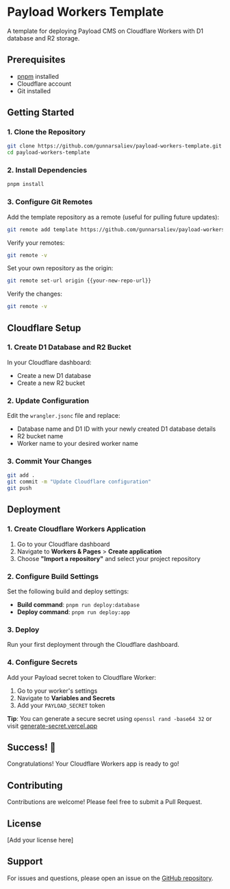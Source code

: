 # Payload Workers Template

A template for deploying Payload CMS on Cloudflare Workers with D1 database and R2 storage.

## Prerequisites

- [pnpm](https://pnpm.io/) installed
- Cloudflare account
- Git installed

## Getting Started

### 1. Clone the Repository

```bash
git clone https://github.com/gunnarsaliev/payload-workers-template.git
cd payload-workers-template
```

### 2. Install Dependencies

```bash
pnpm install
```

### 3. Configure Git Remotes

Add the template repository as a remote (useful for pulling future updates):

```bash
git remote add template https://github.com/gunnarsaliev/payload-workers-template.git
```

Verify your remotes:

```bash
git remote -v
```

Set your own repository as the origin:

```bash
git remote set-url origin {{your-new-repo-url}}
```

Verify the changes:

```bash
git remote -v
```

## Cloudflare Setup

### 1. Create D1 Database and R2 Bucket

In your Cloudflare dashboard:
- Create a new D1 database
- Create a new R2 bucket

### 2. Update Configuration

Edit the `wrangler.jsonc` file and replace:
- Database name and D1 ID with your newly created D1 database details
- R2 bucket name
- Worker name to your desired worker name

### 3. Commit Your Changes

```bash
git add .
git commit -m "Update Cloudflare configuration"
git push
```

## Deployment

### 1. Create Cloudflare Workers Application

1. Go to your Cloudflare dashboard
2. Navigate to **Workers & Pages** > **Create application**
3. Choose **"Import a repository"** and select your project repository

### 2. Configure Build Settings

Set the following build and deploy settings:

- **Build command**: `pnpm run deploy:database`
- **Deploy command**: `pnpm run deploy:app`

### 3. Deploy

Run your first deployment through the Cloudflare dashboard.

### 4. Configure Secrets

Add your Payload secret token to Cloudflare Worker:

1. Go to your worker's settings
2. Navigate to **Variables and Secrets**
3. Add your `PAYLOAD_SECRET` token

**Tip**: You can generate a secure secret using `openssl rand -base64 32` or visit [generate-secret.vercel.app](https://generate-secret.vercel.app/)

## Success! 🎉

Congratulations! Your Cloudflare Workers app is ready to go!

## Contributing

Contributions are welcome! Please feel free to submit a Pull Request.

## License

[Add your license here]

## Support

For issues and questions, please open an issue on the [GitHub repository](https://github.com/gunnarsaliev/payload-workers-template/issues).
